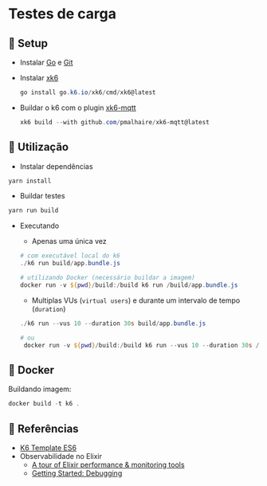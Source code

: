 # Testes de carga

## 🔧 Setup

- Instalar [Go](https://go.dev/doc/install) e [Git](https://git-scm.com)
- Instalar [xk6](https://k6.io/docs/extensions/guides/build-a-k6-binary-with-extensions)

  ```powershell
  go install go.k6.io/xk6/cmd/xk6@latest
  ```

- Buildar o k6 com o plugin [xk6-mqtt](https://github.com/pmalhaire/xk6-mqtt)

  ```powershell
  xk6 build --with github.com/pmalhaire/xk6-mqtt@latest
  ```

## 💬 Utilização

- Instalar dependências

```powershell
yarn install
```

- Buildar testes

```powershell
yarn run build
```

- Executando

  - Apenas uma única vez

  ```powershell
  # com executável local do k6
  ./k6 run build/app.bundle.js

  # utilizando Docker (necessário buildar a imagem)
  docker run -v ${pwd}/build:/build k6 run /build/app.bundle.js
  ```

  - Multiplas VUs (`virtual users`) e durante um intervalo de tempo (`duration`)

  ```powershell
  ./k6 run --vus 10 --duration 30s build/app.bundle.js

  # ou
   docker run -v ${pwd}/build:/build k6 run --vus 10 --duration 30s /build/app.bundle.js
  ```

## 🐋 Docker

Buildando imagem:

```powershell
docker build -t k6 .
```

## 📌 Referências

- [K6 Template ES6](https://github.com/grafana/k6-template-es6)
- Observabilidade no Elixir
  - [A tour of Elixir performance & monitoring tools](https://hackernoon.com/a-tour-of-elixir-performance-monitoring-tools-aac2df726e8c)
  - [Getting Started: Debugging](https://elixir-lang.org/getting-started/debugging.html)
